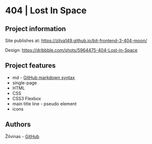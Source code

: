 # 404 | Lost In Space

## Project information

Site publishes at: https://zilva149.github.io/bit-frontend-3-404-moon/

Design: https://dribbble.com/shots/5964475-404-Lost-in-Space

## Project features

- md - [GitHub markdown syntax](https://docs.github.com/en/get-started/writing-on-github/getting-started-with-writing-and-formatting-on-github/basic-writing-and-formatting-syntax)
- single-page
- HTML
- CSS
- CSS3 Flexbox
- main title line - pseudo element
- icons

## Authors

Žilvinas - [GitHub](https://github.com/zilva149)
